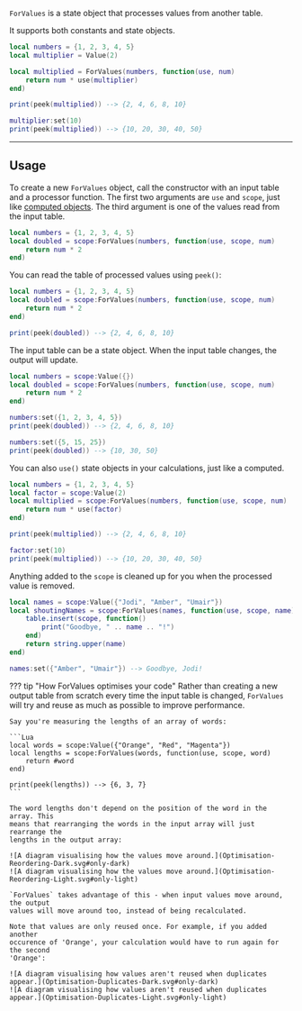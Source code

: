 `ForValues` is a state object that processes values from another table.

It supports both constants and state objects.

```Lua
local numbers = {1, 2, 3, 4, 5}
local multiplier = Value(2)

local multiplied = ForValues(numbers, function(use, num)
	return num * use(multiplier)
end)

print(peek(multiplied)) --> {2, 4, 6, 8, 10}

multiplier:set(10)
print(peek(multiplied)) --> {10, 20, 30, 40, 50}
```

-----

## Usage

To create a new `ForValues` object, call the constructor with an input table and
a processor function. The first two arguments are `use` and `scope`, just like
[computed objects](../../fundamentals/computeds). The third argument is one of the
values read from the input table.

```Lua
local numbers = {1, 2, 3, 4, 5}
local doubled = scope:ForValues(numbers, function(use, scope, num)
	return num * 2
end)
```

You can read the table of processed values using `peek()`:

```Lua hl_lines="6"
local numbers = {1, 2, 3, 4, 5}
local doubled = scope:ForValues(numbers, function(use, scope, num)
	return num * 2
end)

print(peek(doubled)) --> {2, 4, 6, 8, 10}
```

The input table can be a state object. When the input table changes, the output
will update.

```Lua
local numbers = scope:Value({})
local doubled = scope:ForValues(numbers, function(use, scope, num)
	return num * 2
end)

numbers:set({1, 2, 3, 4, 5})
print(peek(doubled)) --> {2, 4, 6, 8, 10}

numbers:set({5, 15, 25})
print(peek(doubled)) --> {10, 30, 50}
```

You can also `use()` state objects in your calculations, just like a computed.

```Lua
local numbers = {1, 2, 3, 4, 5}
local factor = scope:Value(2)
local multiplied = scope:ForValues(numbers, function(use, scope, num)
	return num * use(factor)
end)

print(peek(multiplied)) --> {2, 4, 6, 8, 10}

factor:set(10)
print(peek(multiplied)) --> {10, 20, 30, 40, 50}
```

Anything added to the `scope` is cleaned up for you when the processed value is
removed.

```Lua
local names = scope:Value({"Jodi", "Amber", "Umair"})
local shoutingNames = scope:ForValues(names, function(use, scope, name)
	table.insert(scope, function()
		print("Goodbye, " .. name .. "!")
	end)
	return string.upper(name)
end)

names:set({"Amber", "Umair"}) --> Goodbye, Jodi!
```

??? tip "How ForValues optimises your code"
	Rather than creating a new output table from scratch every time the input table
	is changed, `ForValues` will try and reuse as much as possible to improve
	performance.

	Say you're measuring the lengths of an array of words:

	```Lua
	local words = scope:Value({"Orange", "Red", "Magenta"})
	local lengths = scope:ForValues(words, function(use, scope, word)
		return #word
	end)

	print(peek(lengths)) --> {6, 3, 7}
	```

	The word lengths don't depend on the position of the word in the array. This
	means that rearranging the words in the input array will just rearrange the
	lengths in the output array:

	![A diagram visualising how the values move around.](Optimisation-Reordering-Dark.svg#only-dark)
	![A diagram visualising how the values move around.](Optimisation-Reordering-Light.svg#only-light)

	`ForValues` takes advantage of this - when input values move around, the output
	values will move around too, instead of being recalculated.

	Note that values are only reused once. For example, if you added another
	occurence of 'Orange', your calculation would have to run again for the second
	'Orange':

	![A diagram visualising how values aren't reused when duplicates appear.](Optimisation-Duplicates-Dark.svg#only-dark)
	![A diagram visualising how values aren't reused when duplicates appear.](Optimisation-Duplicates-Light.svg#only-light)